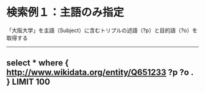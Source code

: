 #  検索例１：主語のみ指定

「大阪大学」を主語（Subject）に含むトリプルの述語（?p）と目的語（?o）を取得する　

---------
select *
where { 
   <http://www.wikidata.org/entity/Q651233> ?p ?o . 
}
LIMIT 100
---------------

